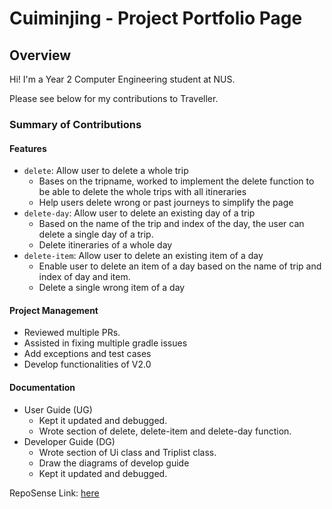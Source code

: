 # Cuiminjing - Project Portfolio Page

## Overview
Hi! I'm a Year 2 Computer Engineering student at NUS.

Please see below for my contributions to Traveller.

### Summary of Contributions

#### Features
* `delete`: Allow user to delete a whole trip
    * Bases on the tripname, worked to implement the delete function to be able to 
      delete the whole trips with all itineraries
    * Help users delete wrong or past journeys to simplify the page
* `delete-day`: Allow user to delete an existing day of a trip
    * Based on the name of the trip and index of the day, the user can delete a 
      single day of a trip.
    * Delete itineraries of a whole day
* `delete-item`: Allow user to delete an existing item of a day
    * Enable user to delete an item of a day based on the name of trip and index of 
      day and item.
    * Delete a single wrong item of a day

#### Project Management
* Reviewed multiple PRs.
* Assisted in fixing multiple gradle issues
* Add exceptions and test cases
* Develop functionalities of V2.0

#### Documentation
* User Guide (UG)
  * Kept it updated and debugged.
  * Wrote section of delete, delete-item and delete-day function.
* Developer Guide (DG)
  * Wrote section of Ui class and Triplist class.
  * Draw the diagrams of develop guide
  * Kept it updated and debugged.

RepoSense Link: [here](https://nus-cs2113-ay2122s1.github.io/tp-dashboard/?search=cuiminjing&sort=groupTitle&sortWithin=title&timeframe=commit&mergegroup=&groupSelect=groupByRepos&breakdown=true&checkedFileTypes=docs~functional-code~test-code~other&since=2021-09-25&tabOpen=true&tabType=zoom&zA=conradwee&zR=AY2122S1-CS2113T-W13-1%2Ftp%5Bmaster%5D&zACS=172.5020920502092&zS=2021-09-25&zFS=w13&zU=2021-11-03&zMG=false&zFTF=commit&zFGS=groupByRepos&zFR=false)
